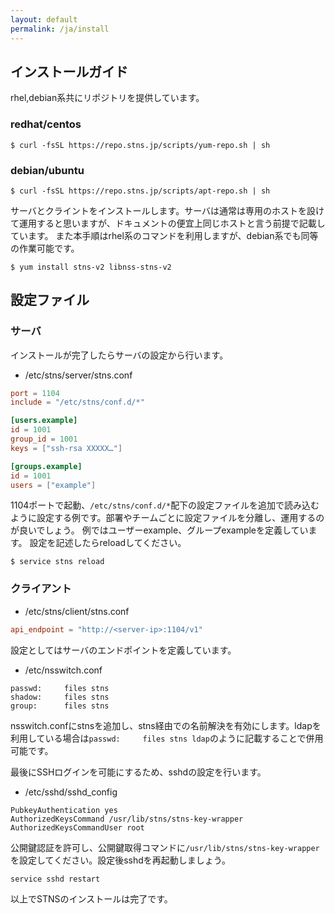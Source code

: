 ```yaml
---
layout: default
permalink: /ja/install
---
```


## インストールガイド
rhel,debian系共にリポジトリを提供しています。

### redhat/centos
```
$ curl -fsSL https://repo.stns.jp/scripts/yum-repo.sh | sh
```

### debian/ubuntu
```
$ curl -fsSL https://repo.stns.jp/scripts/apt-repo.sh | sh
```

サーバとクライントをインストールします。サーバは通常は専用のホストを設けて運用すると思いますが、ドキュメントの便宜上同じホストと言う前提で記載しています。
また本手順はrhel系のコマンドを利用しますが、debian系でも同等の作業可能です。

```
$ yum install stns-v2 libnss-stns-v2
```

## 設定ファイル

### サーバ
インストールが完了したらサーバの設定から行います。

* /etc/stns/server/stns.conf

```toml
port = 1104
include = "/etc/stns/conf.d/*"

[users.example]
id = 1001
group_id = 1001
keys = ["ssh-rsa XXXXX…"]

[groups.example]
id = 1001
users = ["example"]

```

1104ポートで起動、`/etc/stns/conf.d/*`配下の設定ファイルを追加で読み込むように設定する例です。部署やチームごとに設定ファイルを分離し、運用するのが良いでしょう。
例ではユーザーexample、グループexampleを定義しています。
設定を記述したらreloadしてください。

```
$ service stns reload
```

### クライアント

* /etc/stns/client/stns.conf


```toml
api_endpoint = "http://<server-ip>:1104/v1"

```

設定としてはサーバのエンドポイントを定義しています。

* /etc/nsswitch.conf

```
passwd:     files stns
shadow:     files stns
group:      files stns
```

nsswitch.confにstnsを追加し、stns経由での名前解決を有効にします。ldapを利用している場合は`passwd:     files stns ldap`のように記載することで併用可能です。


最後にSSHログインを可能にするため、sshdの設定を行います。

* /etc/sshd/sshd_config

```
PubkeyAuthentication yes
AuthorizedKeysCommand /usr/lib/stns/stns-key-wrapper
AuthorizedKeysCommandUser root
```

公開鍵認証を許可し、公開鍵取得コマンドに`/usr/lib/stns/stns-key-wrapper`を設定してください。設定後sshdを再起動しましょう。

```
service sshd restart
```

以上でSTNSのインストールは完了です。

